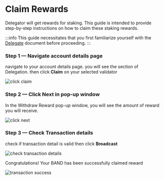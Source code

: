 # Claim Rewards

Delegator will get rewards for staking. This guide is intended to provide step-by-step instructions on how to claim these staking rewards.

:::info
This guide necessitates that you first familiarize yourself with the [Delegate](./03-delegate.md) document before proceeding.
:::

### Step 1 — Navigate account details page

navigate to your account details page. you will see the section of Delegation. then click **Claim** on your selected validator

![click claim](/img/staking/withdraw_section.png)

### Step 2 — Click Next in pop-up window

In the Withdraw Reward pop-up window, you will see the amount of reward you will receive.

![click next](/img/staking/withdraw_modal.png)

### Step 3 — Check Transaction details

check if transaction detail is valid then click **Broadcast**

![check transaction details](/img/staking/withdraw_transaction_detail.png)

Congratulations! Your BAND has been successfully claimed reward

![transaction success](/img/staking/undelegate_transaction_success.png)
